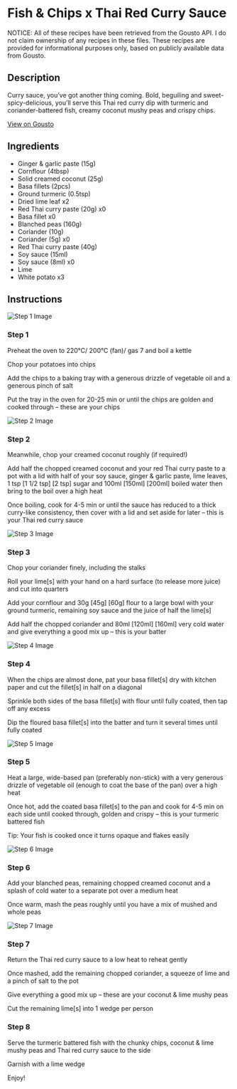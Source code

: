 # Fish & Chips x Thai Red Curry Sauce

NOTICE: All of these recipes have been retrieved from the Gousto API. I do not claim ownership of any recipes in these files. These recipes are provided for informational purposes only, based on publicly available data from Gousto.

## Description

Curry sauce, you’ve got another thing coming. Bold, beguiling and sweet-spicy-delicious, you’ll serve this Thai red curry dip with turmeric and coriander-battered fish, creamy coconut mushy peas and crispy chips. 

[View on Gousto](https://www.gousto.co.uk/recipes/cookbook/fish-chips-x-thai-red-curry-sauce)

## Ingredients

- Ginger & garlic paste (15g)
- Cornflour (4tbsp)
- Solid creamed coconut (25g)
- Basa fillets (2pcs)
- Ground turmeric (0.5tsp)
- Dried lime leaf x2
- Red Thai curry paste (20g) x0
- Basa fillet x0
- Blanched peas (160g)
- Coriander (10g)
- Coriander (5g) x0
- Red Thai curry paste (40g)
- Soy sauce (15ml)
- Soy sauce (8ml) x0
- Lime
- White potato x3

## Instructions

![Step 1 Image](https://production-media.gousto.co.uk/cms/recipe-step-image/Step-1-1661873720727-x200.jpg)

### Step 1

Preheat the oven to 220°C/ 200°C (fan)/ gas 7 and boil a kettle

Chop your potatoes into chips

Add the chips to a baking tray with a generous drizzle of vegetable oil and a generous pinch of salt

Put the tray in the oven for 20-25 min or until the chips are golden and cooked through – these are your chips

![Step 2 Image](https://production-media.gousto.co.uk/cms/recipe-step-image/Step-2-1661873726812-x200.jpg)

### Step 2

Meanwhile, chop your creamed coconut roughly (if required!)

Add half the chopped creamed coconut and your red Thai curry paste to a pot with a lid with half of your soy sauce, ginger & garlic paste, lime leaves, 1 tsp <span class="text-purple">[1 1/2 tsp]</span> <span class="text-danger">[2 tsp]</span> sugar and 100ml <span class="text-purple">[150ml] </span><span class="text-danger">[200ml]</span> boiled water then bring to the boil over a high heat

Once boiling, cook for 4-5 min or until the sauce has reduced to a thick curry-like consistency, then cover with a lid and set aside for later – this is your Thai red curry sauce

![Step 3 Image](https://production-media.gousto.co.uk/cms/recipe-step-image/Step-3-1661873744767-x200.jpg)

### Step 3

Chop your coriander finely, including the stalks

Roll your lime[s] with your hand on a hard surface (to release more juice) and cut into quarters

Add your cornflour and 30g <span class="text-purple">[45g] </span><span class="text-danger">[60g] </span>flour to a large bowl with your ground turmeric, remaining soy sauce and the juice of half the lime[s]

Add half the chopped coriander and 80ml <span class="text-purple">[120ml]</span> <span class="text-danger">[160ml]</span> very cold water and give everything a good mix up – this is your batter

![Step 4 Image](https://production-media.gousto.co.uk/cms/recipe-step-image/Step-4-1661873872002-x200.jpg)

### Step 4

When the chips are almost done, pat your basa fillet[s] dry with kitchen paper and cut the fillet[s] in half on a diagonal

Sprinkle both sides of the basa fillet[s] with flour until fully coated, then tap off any excess

Dip the floured basa fillet[s] into the batter and turn it several times until fully coated

![Step 5 Image](https://production-media.gousto.co.uk/cms/recipe-step-image/Step-5-1661873877408-x200.jpg)

### Step 5

Heat a large, wide-based pan (preferably non-stick) with a very generous drizzle of vegetable oil (enough to coat the base of the pan) over a high heat

Once hot, add the coated basa fillet[s] to the pan and cook for 4-5 min on each side until cooked through, golden and crispy – this is your turmeric battered fish

Tip: Your fish is cooked once it turns opaque and flakes easily

![Step 6 Image](https://production-media.gousto.co.uk/cms/recipe-step-image/Step-6-1661873778550-x200.jpg)

### Step 6

Add your blanched peas, remaining chopped creamed coconut and a splash of cold water to a separate pot over a medium heat

Once warm, mash the peas roughly until you have a mix of mushed and whole peas

![Step 7 Image](https://production-media.gousto.co.uk/cms/recipe-step-image/Step-7-1661873784748-x200.jpg)

### Step 7

Return the Thai red curry sauce to a low heat to reheat gently

Once mashed, add the remaining chopped coriander, a squeeze of lime and a pinch of salt to the pot

Give everything a good mix up – these are your coconut & lime mushy peas

Cut the remaining lime[s] into 1 wedge per person

### Step 8

Serve the turmeric battered fish with the chunky chips, coconut & lime mushy peas and Thai red curry sauce to the side

Garnish with a lime wedge

Enjoy!

